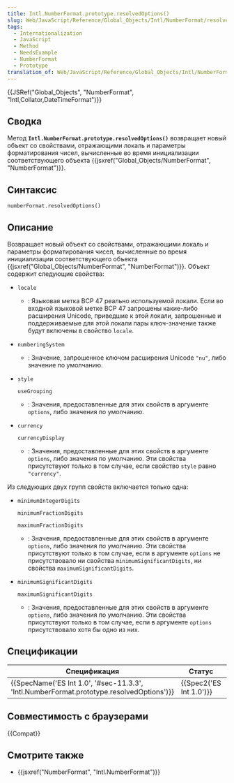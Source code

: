 ```yaml
---
title: Intl.NumberFormat.prototype.resolvedOptions()
slug: Web/JavaScript/Reference/Global_Objects/Intl/NumberFormat/resolvedOptions
tags:
  - Internationalization
  - JavaScript
  - Method
  - NeedsExample
  - NumberFormat
  - Prototype
translation_of: Web/JavaScript/Reference/Global_Objects/Intl/NumberFormat/resolvedOptions
---
```


{{JSRef("Global_Objects", "NumberFormat", "Intl,Collator,DateTimeFormat")}}

## Сводка

Метод **`Intl.NumberFormat.prototype.resolvedOptions()`** возвращает новый объект со свойствами, отражающими локаль и параметры форматирования чисел, вычисленные во время инициализации соответствующего объекта {{jsxref("Global_Objects/NumberFormat", "NumberFormat")}}.

## Синтаксис

```
numberFormat.resolvedOptions()
```

## Описание

Возвращает новый объект со свойствами, отражающими локаль и параметры форматирования чисел, вычисленные во время инициализации соответствующего объекта {{jsxref("Global_Objects/NumberFormat", "NumberFormat")}}. Объект содержит следующие свойства:

- `locale`
  - : Языковая метка BCP 47 реально используемой локали. Если во входной языковой метке BCP 47 запрошены какие-либо расширения Unicode, приведшие к этой локали, запрошенные и поддерживаемые для этой локали пары ключ-значение также будут включены в свойство `locale`.
- `numberingSystem`
  - : Значение, запрошенное ключом расширения Unicode `"nu"`, либо значение по умолчанию.
- `style`

  `useGrouping`

  - : Значения, предоставленные для этих свойств в аргументе `options`, либо значения по умолчанию.

- `currency`

  `currencyDisplay`

  - : Значения, предоставленные для этих свойств в аргументе `options`, либо значения по умолчанию. Эти свойства присутствуют только в том случае, если свойство `style` равно `"currency"`.

Из следующих двух групп свойств включается только одна:

- `minimumIntegerDigits`

  `minimumFractionDigits`

  `maximumFractionDigits`

  - : Значения, предоставленные для этих свойств в аргументе `options`, либо значения по умолчанию. Эти свойства присутствуют только в том случае, если в аргументе `options` не присутствовало ни свойства `minimumSignificantDigits`, ни свойства `maximumSignificantDigits`.

- `minimumSignificantDigits`

  `maximumSignificantDigits`

  - : Значения, предоставленные для этих свойств в аргументе `options`, либо значения по умолчанию. Эти свойства присутствуют только в том случае, если в аргументе `options` присутствовало хотя бы одно из них.

## Спецификации

| Спецификация                                                                                                         | Статус                           | Комментарии              |
| -------------------------------------------------------------------------------------------------------------------- | -------------------------------- | ------------------------ |
| {{SpecName('ES Int 1.0', '#sec-11.3.3', 'Intl.NumberFormat.prototype.resolvedOptions')}} | {{Spec2('ES Int 1.0')}} | Изначальное определение. |

## Совместимость с браузерами

{{Compat}}

## Смотрите также

- {{jsxref("NumberFormat", "Intl.NumberFormat")}}
